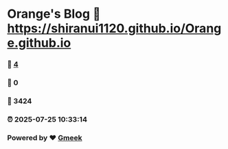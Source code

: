 # Orange's Blog :link: https://shiranui1120.github.io/Orange.github.io 
### :page_facing_up: [4](https://shiranui1120.github.io/Orange.github.io/tag.html) 
### :speech_balloon: 0 
### :hibiscus: 3424 
### :alarm_clock: 2025-07-25 10:33:14 
### Powered by :heart: [Gmeek](https://github.com/Meekdai/Gmeek)

